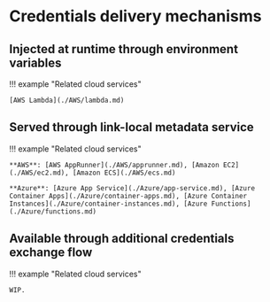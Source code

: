 # Credentials delivery mechanisms

## Injected at runtime through environment variables

!!! example "Related cloud services"

    [AWS Lambda](./AWS/lambda.md)

## Served through link-local metadata service

!!! example "Related cloud services"

    **AWS**: [AWS AppRunner](./AWS/apprunner.md), [Amazon EC2](./AWS/ec2.md), [Amazon ECS](./AWS/ecs.md)

    **Azure**: [Azure App Service](./Azure/app-service.md), [Azure Container Apps](./Azure/container-apps.md), [Azure Container Instances](./Azure/container-instances.md), [Azure Functions](./Azure/functions.md)

## Available through additional credentials exchange flow

!!! example "Related cloud services"

    WIP.